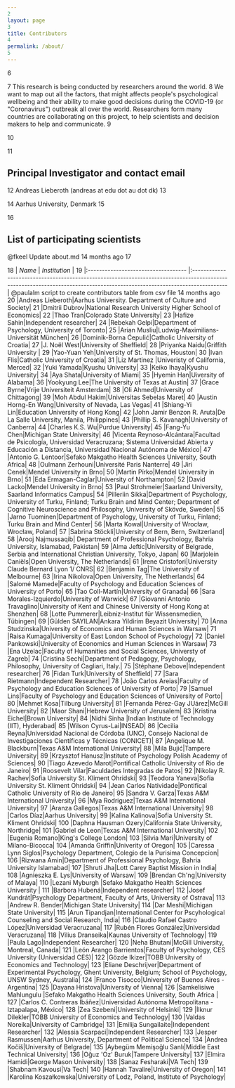```yaml
---
2
layout: page
3
title: Contributors
4
permalink: /about/
5
---
```

6

7
This research is being conducted by researchers around the world. 
8
We want to map out all the factors, that might affects people's psychological wellbeing and their ability to make good decisions during the COVID-19 (or "Coronavirus") outbreak all over the world. Researchers form many countries are collaborating on this project, to help scientists and decision makers to help and communicate. 
9

10

11
## Principal Investigator and contact email
12
Andreas Lieberoth (andreas at edu dot au dot dk)
13

14
Aarhus University, Denmark
15

16
## List of participating scientists
@fkeel
Update about.md
14 months ago
17

18
| *Name* 	| *Institution*	|
19
|:-----------------------------------	|:------------------------------------------------------------------------------------------------------------------------------------------------------------------------	|
@paulalm
script to create contributors table from csv file
14 months ago
20
|Andreas Lieberoth|Aarhus University. Department of Culture and Society|
21
|Dmitrii Dubrov|National Research University Higher School of Economics|
22
|Thao Tran|Colorado State University|
23
|Hafize Sahin|Independent researcher|
24
|Rebekah Gelpí|Department of Psychology, University of Toronto|
25
|Arian Musliu|Ludwig-Maximilians-Universität München|
26
|Dominik-Borna Ćepulić|Catholic University of Croatia|
27
|J. Noël West|University of Sheffield|
28
|Priyanka Naidu|Griffith University |
29
|Yao-Yuan Yeh|University of St. Thomas, Houston|
30
|Ivan Flis|Catholic University of Croatia|
31
|Liz Martinez |Univeristy of California, Merced|
32
|Yuki Yamada|Kyushu University|
33
|Keiko Ihaya|Kyushu University|
34
|Aya Shata|University of Miami|
35
|Hyemin Han|Uiversity of Alabama|
36
|Yookyung Lee|The University of Texas at Austin|
37
|Grace Byrne|Vrije Universiteit Amsterdam|
38
|Oli Ahmed|University of Chittagong|
39
|Moh Abdul Hakim|Universitas Sebelas Maret|
40
|Austin Horng-En Wang|University of Nevada, Las Vegas|
41
|Shiang-Yi Lin|Education University of Hong Kong|
42
|John Jamir Benzon R. Aruta|De La Salle University, Manila, Philippines|
43
|Phillip S. Kavanagh|University of Canberra|
44
|Charles K.S. Wu|Purdue University|
45
|Fang-Yu Chen|Michigan State University|
46
|Vicenta Reynoso-Alcántara|Facultad de Psicología, Universidad Veracruzana; Sistema Universidad Abierta y Educación a Distancia, Universidad Nacional Autónoma de México|
47
|Antonio G. Lentoor|Sefako Makgatho Health Sciences University, South Africa|
48
|Oulmann Zerhouni|Université Paris Nanterre|
49
|Jiri Cenek|Mendel University in Brno|
50
|Martin Pírko|Mendel University in Brno|
51
|Eda Ermagan-Caglar|University of Northampton|
52
|David Lacko|Mendel University in Brno|
53
|Paul Strohmeier|Saarland University, Saarland Informatics Campus|
54
|Pilleriin Sikka|Department of Psychology, University of Turku, Finland; Turku Brain and Mind Center; Department of Cognitive Neuroscience and Philosophy, University of Skövde, Sweden|
55
|Jarno Tuominen|Department of Psychology, University of Turku, Finland; Turku Brain and Mind Center|
56
|Marta Kowal|University of Wrocław, Wrocław, Poland|
57
|Sabrina Stöckli|University of Bern, Bern, Switzerland|
58
|Arooj Najmussaqib| Department of Professional Psychology, Bahria University, Islamabad, Pakistan|
59
|Alma Jeftic|University of Belgrade, Serbia and International Christian University, Tokyo, Japan|
60
|Marjolein Caniëls|Open University, The Netherlands|
61
|Irene Cristofori|University Claude Bernard Lyon 1/ CNRS|
62
|Benjamin Tag|The University of Melbourne|
63
|Irina Nikolova|Open University, The Netherlands|
64
|Salomé Mamede|Faculty of Psychology and Education Sciences of University of Porto|
65
|Tao Coll-Martín|University of Granada|
66
|Sara Morales-Izquierdo|University of Warwick|
67
|Giovanni Antonio Travaglino|University of Kent and Chinese University of Hong Kong at Shenzhen|
68
|Lotte Pummerer|Leibniz-Institut für Wissensmedien, Tübingen|
69
|Gülden SAYILAN|Ankara Yildirim Beyazit University|
70
|Anna Studzinska|University of Economics and Human Sciences in Warsaw|
71
|Raisa Kumaga|University of East London School of Psychology|
72
|Daniel Pankowski|University of Economics and Human Sciences in Warsaw|
73
|Ena Uzelac|Faculty of Humanities and Social Sciences, Universty of Zagreb|
74
|Cristina Sechi|Department of Pedagogy, Psychology, Philosophy, University of Cagliari, Italy.|
75
|Stéphane Debove|Independent researcher|
76
|Fidan Turk|University of Sheffield|
77
|Sara Rietmann|Independent Researcher|
78
|João Carlos Areias|Faculty of Psychology and Education Sciences of University of Porto|
79
|Samuel Lins|Faculty of Psychology and Education Sciences of University of Porto|
80
|Mehmet Kosa|Tilburg University|
81
|Fernanda Pérez-Gay JUárez|McGill University|
82
|Maor Shani|Hebrew University of Jerusalem|
83
|Kristina Eichel|Brown University|
84
|Nidhi Sinha |Indian Institute of Technology (IIT), Hyderabad|
85
|Wilson Cyrus-Lai|INSEAD|
86
|Cecilia Reyna|Universidad Nacional de Córdoba (UNC), Consejo Nacional de Investigaciones Científicas y Técnicas (CONICET)|
87
|Angelique M. Blackburn|Texas A&M International University|
88
|Mila Bujić|Tampere University|
89
|Krzysztof Hanusz|Institute of Psychology Polish Academy of Sciences|
90
|Tiago Azevedo Marot|Pontifical Catholic University of Rio de Janeiro|
91
|Roosevelt Vilar|Faculdades Integradas de Patos|
92
|Nikolay R. Rachev|Sofia University St. Kliment Ohridski|
93
|Teodora Yaneva|Sofia University St. Kliment Ohridski|
94
|Jean Carlos Natividade|Pontifical Catholic University of Rio de Janeiro|
95
|Sandra V. Garza|Texas A&M International University|
96
|Mya Rodriguez|Texas A&M International University|
97
|Aranza Gallegos|Texas A&M International University|
98
|Carlos Díaz|Aarhus University|
99
|Kalina Kalinova|Sofia University St. Kliment Ohridski|
100
|Daphna Hausman Ozery|California State University, Northridge|
101
|Gabriel de Leon|Texas A&M International University|
102
|Eugenia Romano|King's College London|
103
|Silvia Mari|University of Milano-Bicocca|
104
|Amanda Griffin|Univerity of Oregon|
105
|Caressa Lynn Siglos|Psychology Department, Colegio de la Purisima Concepcion|
106
|Rizwana Amin|Department of Professional Psychology, Bahria University Islamabad|
107
|Shruti Jha|Lott Carey Baptist Mission in India|
108
|Agnieszka E. Lys|University of Warsaw|
109
|Brendan Ch'ng|University of Malaya|
110
|Lezani Myburgh |Sefako Makgatho Health Sciences University |
111
|Barbora Hubená|Independent researcher|
112
|Josef Kundrát|Psychology Department, Faculty of Arts, University of Ostrava|
113
|Andrew R. Bender|Michigan State University|
114
|Dar Meshi|Michigan State University|
115
|Arun Tipandjan|International Center for Pscyhological Counseling and Social Research, India|
116
|Claudio Rafael Castro López|Universidad Veracruzana|
117
|Rubén Flores González|Universidad Veracruzana|
118
|Vilius Dranseika|Kaunas University of Technology|
119
|Paula Lago|Independent Researcher|
120
|Neha Bhutani|McGill University, Montreal, Canada|
121
|León Arango Barrientos|Faculty of Psychology, CES University (Universidad CES)|
122
|Gözde Ikizer|TOBB University of Economics and Technology|
123
|Eliane Deschrijver|Department of Experimental Psychology, Ghent University, Belgium; School of Psychology, UNSW Sydney, Australia|
124
|Franco Tisocco|University of Buenos Aires - Argentina|
125
|Dayana Hristova|University of Vienna|
126
|Samkelisiwe Mahlungulu |Sefako Makgatho Health Sciences University, South Africa |
127
|Carlos C. Contreras Ibáñez|Universidad Autónoma Metropolitana - Iztapalapa, México|
128
|Zea Szebeni|University of Helsinki|
129
|İlknur Dilekler|TOBB University of Economics and Technology|
130
|Valdas Noreika|University of Cambridge|
131
|Emilija Sungailaite|Independent Researcher|
132
|Alessia Scarpaci|Independent Researcher|
133
|Jesper Rasmussen|Aarhus University, Department of Political Science|
134
|Andrea Kočiš|University of Belgrade|
135
|Aybegüm Memişoğlu Sanlı|Middle East Technical University|
136
|Oğuz 'Oz' Buruk|Tampere University|
137
|Elmira Hamidi|George Mason University|
138
|Sanaz Fesharaki|VA Tech|
139
|Shabnam Kavousi|Va Tech|
140
|Hannah Tavalire|University of Oregon|
141
|Karolina Koszałkowska|University of Lodz, Poland, Institute of Psychology|
